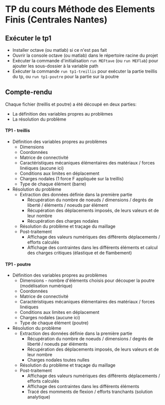# TP du cours Méthode des Elements Finis (Centrales Nantes)
## Exécuter le tp1
- Installer octave (ou matlab) si ce n'est pas fait
- Ouvrir la console octave (ou matlab) dans le répertoire racine du projet
- Exécuter la commande d'initialisation `run MEFtave` (ou `run MEFlab`) pour ajouter les sous-dossier à la variable path
- Exécuter la commande `run tp1-treillis` pour exécuter la partie treillis du tp, ou `run tp1-poutre` pour la partie sur la poutre

## Compte-rendu
Chaque fichier (treillis et poutre) a été découpé en deux parties:
- La définition des variables propres au problèmes
- La résolution du problème
#### TP1 - treillis
- Définition des variables propres au problèmes
    - Dimensions
    - Coordonnées
    - Matrice de connectivité
    - Caractéristiques mécaniques élémentaires des matériaux / forces linéiques (aucune ici)
    - Conditions aux limites en déplacement
    - Charges nodales (1 force F appliquée sur la treillis)
    - Type de chaque élément (barre)
- Résolution du problème
    - Extraction des données définie dans la première partie
        - Récupération du nombre de noeuds / dimensions / degrés de liberté / éléments / noeuds par élément
        - Récupération des déplacements imposés, de leurs valeurs et de leur nombre
        - Récupération des charges nodales
    - Résolution du problème et traçage du maillage
    - Post-traitement
        - Affichage des valeurs numériques des différents déplacements / efforts calculés
        - Affichage des contraintes dans les différents éléments et calcul des charges critiques (élastique et de flambement)

#### TP1 - poutre
- Définition des variables propres au problèmes
    - Dimensions - nombre d'éléments choisis pour découper la poutre (modélisation numérique)
    - Coordonnées
    - Matrice de connectivité
    - Caractéristiques mécaniques élémentaires des matériaux / forces linéiques
    - Conditions aux limites en déplacement
    - Charges nodales (aucune ici)
    - Type de chaque élément (poutre)
- Résolution du problème
    - Extraction des données définie dans la première partie
        - Récupération du nombre de noeuds / dimensions / degrés de liberté / noeuds par éléments
        - Récupération des déplacements imposés, de leurs valeurs et de leur nombre
        - Charges nodales toutes nulles
    - Résolution du problème et traçage du maillage
    - Post-traitement
        - Affichage des valeurs numériques des différents déplacements / efforts calculés
        - Affichage des contraintes dans les différents éléments
        - Tracé des momments de flexion / efforts tranchants (solution analytique)